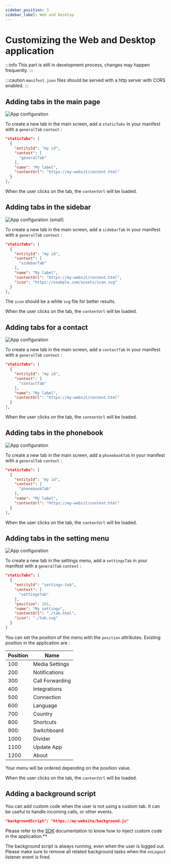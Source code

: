 ```yaml
---
sidebar_position: 3
sidebar_label: Web and Desktop
---
```


# Customizing the Web and Desktop application

:::info
This part is still in development process, changes may happen frequently.
:::

:::caution
`manifest.json` files should be served with a http server with CORS enabled.
:::

## Adding tabs in the main page

![App configuration](/img/wda-tab-example.png)

To create a new tab in the main screen, add a `staticTabs` in your manifest with a `generalTab` `context` :
```json
"staticTabs": [
  {
    "entityId": "my id",
    "context": [
      "generalTab"
    ],
    "name": "My label",
    "contentUrl": "https://my-websit/content.html"
  }
],
```

When the user clicks on the tab, the `contentUrl` will be loaded.

## Adding tabs in the sidebar

![App configuration (small)](/img/wda-sidebar.png)

To create a new tab in the main screen, add a `sidebarTab` in your manifest with a `generalTab` `context` :
```json
"staticTabs": [
  {
    "entityId": "my id",
    "context": [
      "sidebarTab"
    ],
    "name": "My label",
    "contentUrl": "https://my-websit/content.html",
    "icon": "https://example.com/assets/icon.svg"
  }
],
```

The `icon` should be a white `svg` file for better results.

When the user clicks on the tab, the `contentUrl` will be loaded.

## Adding tabs for a contact

![App configuration](/img/wda-contact.png)

To create a new tab in the main screen, add a `contactTab` in your manifest with a `generalTab` `context` :
```json
"staticTabs": [
  {
    "entityId": "my id",
    "context": [
      "contactTab"
    ],
    "name": "My label",
    "contentUrl": "https://my-websit/content.html"
  }
],
```

When the user clicks on the tab, the `contentUrl` will be loaded.

## Adding tabs in the phonebook

![App configuration](/img/wda-phonebook.png)

To create a new tab in the main screen, add a `phonebookTab` in your manifest with a `generalTab` `context` :
```json
"staticTabs": [
  {
    "entityId": "my id",
    "context": [
      "phonebookTab"
    ],
    "name": "My label",
    "contentUrl": "https://my-websit/content.html"
  }
],
```

When the user clicks on the tab, the `contentUrl` will be loaded.

## Adding tabs in the setting menu

![App configuration](/img/wda-settings-menu.png)

To create a new tab in the settings menu, add a `settingsTab` in your manifest with a `generalTab` `context` :
```json
"staticTabs": [
  {
    "entityId": "settings-tab",
    "context": [
      "settingsTab"
    ],
    "position": 101,
    "name": "My settings",
    "contentUrl": "./tab.html",
    "icon": "./tab.svg"
  }
]
```

You can set the position of the menu with the `position` attributes. Existing position in the application are :

| Position | Name            |
|----------|-----------------|
| 100      | Media Settings  |
| 200      | Notifications   |
| 300      | Call Forwarding |
| 400      | Integrations    |
| 500      | Connection      |
| 600      | Language        |
| 700      | Country         | 
| 800      | Shortcuts       |
| 900:     | Switchboard     |
| 1000     | Divider         |
| 1100     | Update App      |
| 1200     | About           |

Your menu will be ordered depending on the position value.

When the user clicks on the tab, the `contentUrl` will be loaded.

## Adding a background script

You can add custom code when the user is not using a custom tab. It can be useful to handle incoming calls, or other events.

```json
"backgroundScript": "https://my-website/background.js"
```

Please refer to the [SDK](/docs/sdk) documentation to know how to inject custom code in the application.**

The background script is always running, even when the user is logged out. Please make sure to remove all related background tasks when the `onLogout` listener event is fired.
